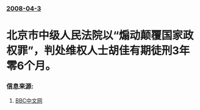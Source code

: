 ### [2008-04-3](/news/2008/04/3/index.md)

##### 
# 北京市中级人民法院以“煽动颠覆国家政权罪”，判处维权人士胡佳有期徒刑3年零6个月。




### 信息来源:

1. [BBC中文网](http://news.bbc.co.uk/chinese/simp/hi/newsid_7320000/newsid_7327700/7327759.stm)

